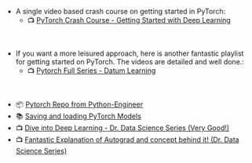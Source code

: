 
-  A single video based crash course on getting started in PyTorch:
	- 📺 [PyTorch Crash Course - Getting Started with Deep Learning](https://www.youtube.com/watch?v=OIenNRt2bjg)

<br />

- If you want a more leisured approach, here is another fantastic playlist for getting started on PyTorch. The videos are detailed and well done.:
	- 📺 [Pytorch Full Series - Datum Learning](https://www.youtube.com/playlist?list=PL23RutZ7d6Nr6fcHOy3qQPB6UxMnbq78z)

<br />

- 📦 [Pytorch Repo from Python-Engineer](https://github.com/python-engineer/pytorchTutorial)
- 📚 [Saving and loading PyTorch Models](https://wandb.ai/wandb/common-ml-errors/reports/How-to-Save-and-Load-Models-in-PyTorch--VmlldzozMjg0MTE)
- 📺 [Dive into Deep Learning - Dr. Data Science Series (Very Good!)](https://www.youtube.com/playlist?list=PLLeO8f6PhlKb_FAC7qxOBtxT9-8EPDAqk)
- 📺 [Fantastic Explanation of Autograd and concept behind it! (Dr. Data Science Series)](https://www.youtube.com/watch?v=hjnVLfvhN0Q&list=PLLeO8f6PhlKb_FAC7qxOBtxT9-8EPDAqk&index=2)
